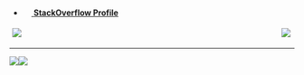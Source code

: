 - <a target="_blank" href="https://pt.stackoverflow.com/users/70554/13dev"><img src="https://upload.wikimedia.org/wikipedia/commons/thumb/e/ef/Stack_Overflow_icon.svg/768px-Stack_Overflow_icon.svg.png" width="15"/> **StackOverflow Profile**</a>


<div style="display: flex; justify-content:space-between">
  <img src="https://img.shields.io/badge/-%20?style=flat-square&logo=c%2B%2B&logoColor=white&color=00549e" style="margin:5px;padding-right:2px;"/>
  <img src="https://img.shields.io/badge/-%20?style=flat-square&logo=html5&logoColor=white&color=e54c21" style="margin:5px;padding-right:2px;"/>
</div>

---
<div align="center">

  <div style="display: flex; align-items: flex-start;">
    <img src="https://github-readme-stats.vercel.app/api?username=13dev&show_icons=true&include_all_commits=true&line_height=20&hide_border=true&theme=graywhite"/>
    <img src="https://github-readme-stats.vercel.app/api/top-langs/?username=13dev&layout=compact&theme=graywhite&hide_border=true" />
  </div>
</div>
